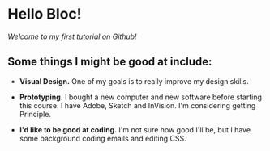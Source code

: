 # Hello Bloc!
*Welcome to my first tutorial on Github!*

## Some things I might be good at include:

* **Visual Design.**
	One of my goals is to really improve my design skills.

* **Prototyping.**
	I bought a new computer and new software before starting this course. I have Adobe, Sketch and InVision. I'm considering getting Principle.
	
* **I'd like to be good at coding.**
	I'm not sure how good I'll be, but I have some background coding emails and editing CSS.
